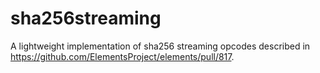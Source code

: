 # sha256streaming
A lightweight implementation of sha256 streaming opcodes described in https://github.com/ElementsProject/elements/pull/817.
